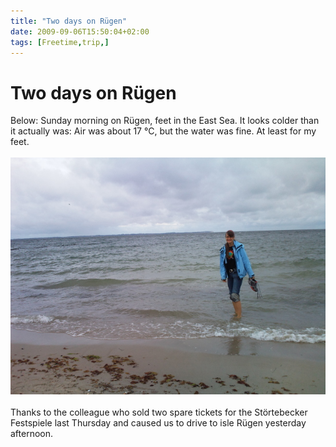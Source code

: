 ```yaml
---
title: "Two days on Rügen"
date: 2009-09-06T15:50:04+02:00
tags: [Freetime,trip,]
---
```


# Two days on Rügen


Below: Sunday morning on Rügen, feet in the East Sea. It looks colder than it actually was: Air was about 17 °C, but 
the water was fine. At least for my feet.<br><br><img 
src="/_small_Foto0089.jpg"><br><br>Thanks to the colleague who sold two 
spare tickets for the Störtebecker Festspiele last Thursday and caused us to drive to isle Rügen yesterday afternoon.
